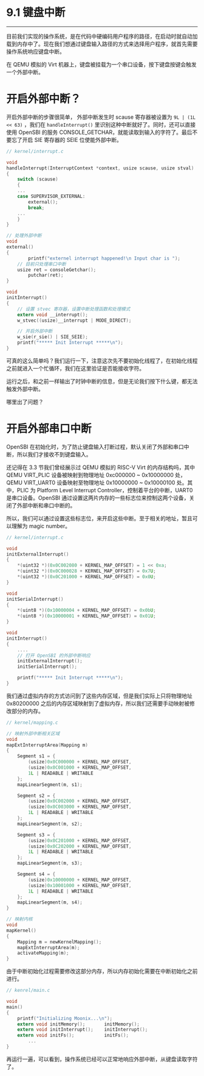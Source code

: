 # 9.1 键盘中断

----

目前我们实现的操作系统，是在代码中硬编码用户程序的路径，在启动时就自动加载到内存中了。现在我们想通过键盘输入路径的方式来选择用户程序，就首先需要操作系统响应键盘中断。

在 QEMU 模拟的 Virt 机器上，键盘被挂载为一个串口设备，按下键盘按键会触发一个外部中断。

# 开启外部中断？

开启外部中断的步骤很简单， 外部中断发生时 scause 寄存器被设置为 `9L | (1L << 63)` ，我们在 `handleInterrupt()` 里识别这种中断就好了。同时，还可以直接使用 OpenSBI 的服务 CONSOLE_GETCHAR，就能读取到输入的字符了。最后不要忘了开启 SIE 寄存器的 SEIE 位使能外部中断。

```c
// kernel/interrupt.c

void
handleInterrupt(InterruptContext *context, usize scause, usize stval)
{
    switch (scause)
    {
    ...
    case SUPERVISOR_EXTERNAL:
        external();
        break;
    ...
    }
}

// 处理外部中断
void
external()
{
		printf("externel interrupt happened!\n Input char is ");
    // 目前只处理串口中断
    usize ret = consoleGetchar();
		putchar(ret);
}

void
initInterrupt()
{
    // 设置 stvec 寄存器，设置中断处理函数和处理模式
    extern void __interrupt();
    w_stvec((usize)__interrupt | MODE_DIRECT);

    // 开启外部中断
    w_sie(r_sie() | SIE_SEIE);
    printf("***** Init Interrupt *****\n");
}
```

可真的这么简单吗？我们运行一下，注意这次先不要初始化线程了，在初始化线程之前就进入一个忙循环，我们在这里验证是否能接收字符。

运行之后，和之前一样输出了时钟中断的信息，但是无论我们按下什么键，都无法触发外部中断。

哪里出了问题？

# 开启外部串口中断

OpenSBI 在初始化时，为了防止键盘输入打断过程，默认关闭了外部和串口中断，所以我们才接收不到键盘输入。

还记得在 3.3 节我们曾经展示过 QEMU 模拟的 RISC-V Virt 的内存结构吗，其中QEMU VIRT_PLIC 设备被映射到物理地址 0xc000000 ~ 0x10000000 处，QEMU VIRT_UART0 设备映射至物理地址 0x10000000 ~ 0x10000100 处。其中，PLIC 为 Platform Level Interrupt Controller，控制着平台的中断，UART0 是串口设备。OpenSBI 通过设置这两片内存的一些标志位来控制这两个设备，关闭了外部中断和串口中断的。

所以，我们可以通过设置这些标志位，来开启这些中断。至于相关的地址，暂且可以理解为 magic number。

```c
// kernel/interrupt.c

void
initExternalInterrupt()
{
    *(uint32 *)(0x0C002080 + KERNEL_MAP_OFFSET) = 1 << 0xa;
    *(uint32 *)(0x0C000028 + KERNEL_MAP_OFFSET) = 0x7U;
    *(uint32 *)(0x0C201000 + KERNEL_MAP_OFFSET) = 0x0U;
}

void
initSerialInterrupt()
{
    *(uint8 *)(0x10000004 + KERNEL_MAP_OFFSET) = 0x0bU;
    *(uint8 *)(0x10000001 + KERNEL_MAP_OFFSET) = 0x01U;
}

void
initInterrupt()
{
    ....
    // 打开 OpenSBI 的外部中断响应
    initExternalInterrupt();
    initSerialInterrupt();

    printf("***** Init Interrupt *****\n");
}
```

我们通过虚拟内存的方式访问到了这些内存区域，但是我们实际上只将物理地址 0x80200000 之后的内存区域映射到了虚拟内存，所以我们还需要手动映射被修改部分的内存。

```c
// kernel/mapping.c

// 映射外部中断相关区域
void
mapExtInterruptArea(Mapping m)
{
    Segment s1 = {
        (usize)0x0C000000 + KERNEL_MAP_OFFSET,
        (usize)0x0C001000 + KERNEL_MAP_OFFSET,
        1L | READABLE | WRITABLE
    };
    mapLinearSegment(m, s1);

    Segment s2 = {
        (usize)0x0C002000 + KERNEL_MAP_OFFSET,
        (usize)0x0C003000 + KERNEL_MAP_OFFSET,
        1L | READABLE | WRITABLE
    };
    mapLinearSegment(m, s2);

    Segment s3 = {
        (usize)0x0C201000 + KERNEL_MAP_OFFSET,
        (usize)0x0C202000 + KERNEL_MAP_OFFSET,
        1L | READABLE | WRITABLE
    };
    mapLinearSegment(m, s3);

    Segment s4 = {
        (usize)0x10000000 + KERNEL_MAP_OFFSET,
        (usize)0x10001000 + KERNEL_MAP_OFFSET,
        1L | READABLE | WRITABLE
    };
    mapLinearSegment(m, s4);
}

// 映射内核
void
mapKernel()
{
    Mapping m = newKernelMapping();
    mapExtInterruptArea(m);
    activateMapping(m);
}
```

由于中断初始化过程需要修改这部分内存，所以内存初始化需要在中断初始化之前进行。

```c
// kenrel/main.c

void
main()
{
    printf("Initializing Moonix...\n");
    extern void initMemory();       initMemory();
    extern void initInterrupt();    initInterrupt();
    extern void initFs();           initFs();
		...
}
```

再运行一遍，可以看到，操作系统已经可以正常地响应外部中断，从键盘读取字符了。